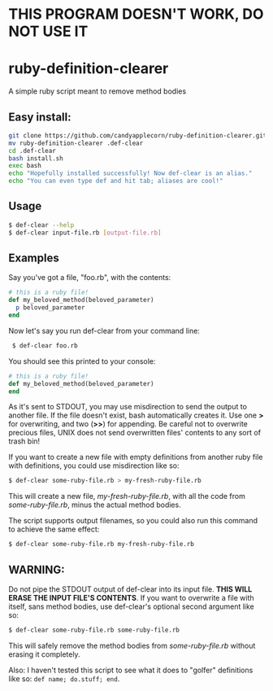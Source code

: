 # THIS PROGRAM DOESN'T WORK, DO NOT USE IT
# ruby-definition-clearer
A simple ruby script meant to remove method bodies

## Easy install:
```bash
git clone https://github.com/candyapplecorn/ruby-definition-clearer.git
mv ruby-definition-clearer .def-clear
cd .def-clear
bash install.sh
exec bash
echo "Hopefully installed successfully! Now def-clear is an alias."
echo "You can even type def and hit tab; aliases are cool!"
```
## Usage

```bash
$ def-clear --help
$ def-clear input-file.rb [output-file.rb]
```

## Examples

Say you've got a file, "foo.rb", with the contents:
```ruby
# this is a ruby file!
def my_beloved_method(beloved_parameter)
  p beloved_parameter
end
```
 Now let's say you run def-clear from your command line:
```bash
 $ def-clear foo.rb
```
 You should see this printed to your console:
```ruby
# this is a ruby file!
def my_beloved_method(beloved_parameter)
end
```
As it's sent to STDOUT, you may use misdirection to send the output to another file. If the file doesn't exist, bash automatically creates it. Use one __>__ for overwriting, and two (__>>__) for appending. Be careful not to overwrite precious files, UNIX does not send overwritten files' contents to any sort of trash bin!

If you want to create a new file with empty definitions from another ruby file with definitions, you could use misdirection like so:

```bash
$ def-clear some-ruby-file.rb > my-fresh-ruby-file.rb
```

This will create a new file, _my-fresh-ruby-file.rb_, with all the code from _some-ruby-file.rb_, minus the actual method bodies.

The script supports output filenames, so you could also run this command to achieve the same effect:
```bash
$ def-clear some-ruby-file.rb my-fresh-ruby-file.rb
```
## WARNING:
Do not pipe the STDOUT output of def-clear into its input file. __THIS WILL ERASE THE INPUT FILE'S CONTENTS__. If you want to overwrite a file with itself, sans method bodies, use def-clear's optional second argument like so:

```bash
$ def-clear some-ruby-file.rb some-ruby-file.rb
```

This will safely remove the method bodies from _some-ruby-file.rb_ without erasing it completely.

Also: I haven't tested this script to see what it does to "golfer" definitions like so: `def name; do.stuff; end`.
